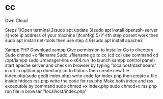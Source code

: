 # cc
Own Cloud

Steps
1)Open terminal
2)sudo apt update
3)sudo apt install openssh-server
4)note ip address of your machine (ifconfig)
5) if 4th step dosent work then sudo apt install net-tools then use step 4
6)sudo apt install apache2


Xampp PHP
Download xampp
Give permission to installer
Go to directory
 Sudo chmod +x filename
Sudo ./filename
go to cc (cd cc)
use command cd /opt/lampp
sudo ./manager-linux-x64.run (to launch xampp control panel)
start apache server and check in browser by typing "localhost/dashboard" in url
in opt/lampp directory cd to htdocs
then create new file index.php(sudo gedit index.php)
write code for index.php
then create a file inside htdocs rss.php
write the code for rss.php
Make both index and rss excecutble by command
sudo chmod +x index.php
sudo chmod+x rss.php
run file in browser "localhost/index.php"
